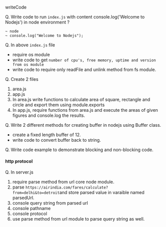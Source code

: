writeCode

Q. Write code to run `index.js` with content console.log('Welcome to Nodejs') in node environment ?

```
~ node
~ console.log("Welcome to Nodejs");

```

Q. In above `index.js` file

- require os module
- write code to get `number of cpu's, free memory, uptime and version from os module`
- write code to require only readFile and unlink method from fs module.

Q. Create 2 files

1. area.js
2. app.js
3. In area.js write functions to calculate area of square, rectangle and circle and export them using module.exports
4. In app.js, require functions from area.js and execute the areas of given figures and console.log the results.

Q. Write 2 different methods for creating buffer in nodejs using Buffer class.

- create a fixed length buffer of 12.
- write code to convert buffer back to string.

Q. Write code example to demonstrate blocking and non-blocking code.

#### http protocol

Q. In server.js

1. require parse method from url core node module.
2. parse `https://airindia.com/fares/calculate?from=delhi&to=detroit`and store parsed value in varaible named parsedUrl.
3. console query string from parsed url
4. console pathname
5. console protocol
6. use parse method from url module to parse query string as well.
